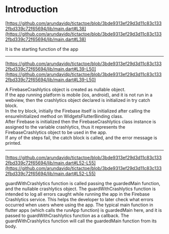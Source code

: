 # Introduction

[https://github.com/arundavidp/tictactoe/blob/3bde9313ef29d3d11c83c1332fbd339c72f65694/lib/main.dart#L38](https://github.com/arundavidp/tictactoe/blob/3bde9313ef29d3d11c83c1332fbd339c72f65694/lib/main.dart#L38)

It is the starting function of the app

***

[https://github.com/arundavidp/tictactoe/blob/3bde9313ef29d3d11c83c1332fbd339c72f65694/lib/main.dart#L39-L50](https://github.com/arundavidp/tictactoe/blob/3bde9313ef29d3d11c83c1332fbd339c72f65694/lib/main.dart#L39-L50)

A FirebaseCrashlytics object is created as nullable object.\
If the app running platform is mobile (ios, android), and it is not run in a webview, then the crashlytics object declared is initialized in try catch block.\
In the try block, initially the Firebase itself is initialized after calling the ensureInitialized method on WidgetsFlutterBinding class.\
After Firebase is initialized then the FirebaseCrashlytics class instance is assigned to the variable crashlytics, thus it represents the FirebaseCrashlytics object to be used in the app.\
If any of the steps fail, the catch block is called, and the error message is printed.

***

[https://github.com/arundavidp/tictactoe/blob/3bde9313ef29d3d11c83c1332fbd339c72f65694/lib/main.dart#L52-L55](https://github.com/arundavidp/tictactoe/blob/3bde9313ef29d3d11c83c1332fbd339c72f65694/lib/main.dart#L52-L55)

guardWithCrashlytics function is called passing the guardedMain function, and the nullable crashlytics object. The guardWithCrashlytics function is intended to log all errors caught while running the app in the Firebase Crashlytics service. This helps the developer to later check what errors occurred when users where using the app.
The typical main function in flutter apps (which calls the runApp function) is guardedMain here, and it is passed to guardWithCrashlytics function as a callback.
The guardWithCrashlytics function will call the guardedMain function from its body.
